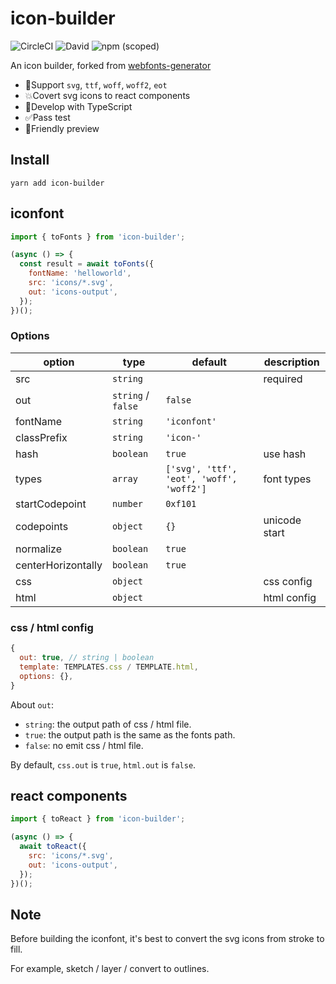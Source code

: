# icon-builder

![CircleCI](https://img.shields.io/circleci/build/github/Codpoe/iconfont.svg)
![David](https://img.shields.io/david/codpoe/iconfont.svg)
![npm (scoped)](https://img.shields.io/npm/v/@codpoe/iconfont.svg)

An icon builder, forked from [webfonts-generator](https://github.com/sunflowerdeath/webfonts-generator)

- 🎉Support `svg`, `ttf`, `woff`, `woff2`, `eot`
- 💥Covert svg icons to react components
- 🥊Develop with TypeScript
- ✅Pass test
- 👀Friendly preview

## Install
```
yarn add icon-builder
```

## iconfont
```js
import { toFonts } from 'icon-builder';

(async () => {
  const result = await toFonts({
    fontName: 'helloworld',
    src: 'icons/*.svg',
    out: 'icons-output',
  });
})();
```

### Options

| option | type | default | description |
|---|---|---|---|
| src | `string` | | required |
| out | `string` / `false` | `false` | |
| fontName | `string` | `'iconfont'` | |
| classPrefix | `string` | `'icon-'` | |
| hash | `boolean` | `true` | use hash |
| types | `array` | `['svg', 'ttf', 'eot', 'woff', 'woff2']` | font types |
| startCodepoint | `number` | `0xf101` | |
| codepoints | `object` | `{}` | unicode start |
| normalize | `boolean` | `true` | |
| centerHorizontally | `boolean` | `true` | |
| css | `object` | | css config |
| html | `object` | | html config |

### css / html config
```js
{
  out: true, // string | boolean
  template: TEMPLATES.css / TEMPLATE.html,
  options: {},
}
```
About `out`:
- `string`: the output path of css / html file.
- `true`: the output path is the same as the fonts path.
- `false`: no emit css / html file.

By default, `css.out` is `true`, `html.out` is `false`.

## react components
```js
import { toReact } from 'icon-builder';

(async () => {
  await toReact({
    src: 'icons/*.svg',
    out: 'icons-output',
  });
})();
```

## Note

Before building the iconfont, it's best to convert the svg icons from stroke to fill.

For example, sketch / layer / convert to outlines.
